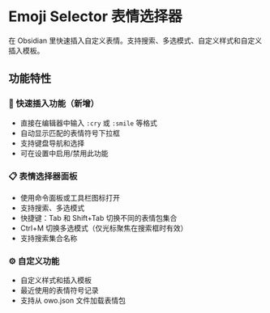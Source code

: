 # Emoji Selector 表情选择器

在 Obsidian 里快速插入自定义表情。支持搜索、多选模式、自定义样式和自定义插入模板。

## 功能特性

### 🚀 快速插入功能（新增）

- 直接在编辑器中输入 `:cry` 或 `:smile` 等格式
- 自动显示匹配的表情符号下拉框
- 支持键盘导航和选择
- 可在设置中启用/禁用此功能

### 📋 表情选择器面板

- 使用命令面板或工具栏图标打开
- 支持搜索、多选模式
- 快捷键：Tab 和 Shift+Tab 切换不同的表情包集合
- Ctrl+M 切换多选模式（仅光标聚焦在搜索框时有效）
- 支持搜索集合名称

### ⚙️ 自定义功能

- 自定义样式和插入模板
- 最近使用的表情符号记录
- 支持从 owo.json 文件加载表情包
